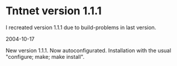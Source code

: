 Tntnet version 1.1.1
====================


I recreated version 1.1.1 due to build-problems in last version.


2004-10-17


New version 1.1.1. Now autoconfigurated. Installation with the usual "configure; make; make install".

